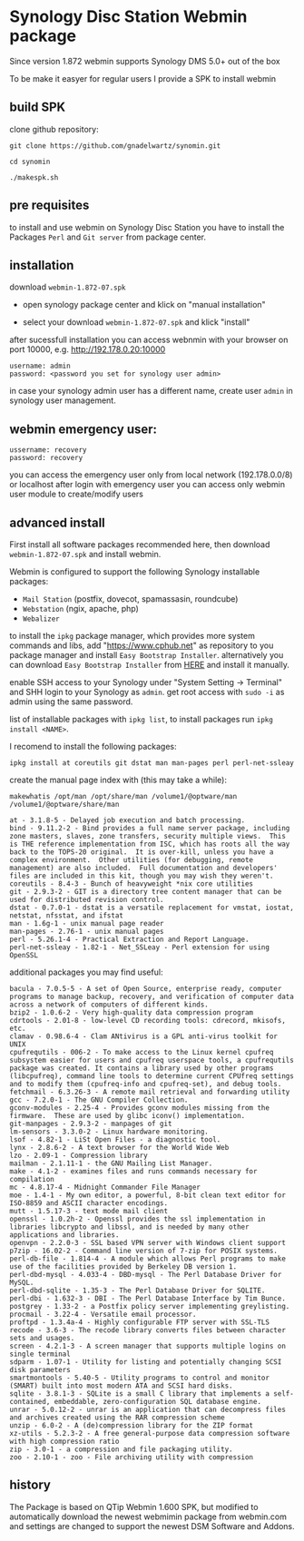 # Synology Disc Station Webmin package

Since version 1.872 webmin supports Synology DMS 5.0+ out of the box

To be make it easyer for regular users I provide a SPK to install webmin

## build SPK

clone github repository:

`git clone https://github.com/gnadelwartz/synomin.git`

`cd synomin`

`./makespk.sh`

## pre requisites

to install and use webmin on Synology Disc Station you have to install the Packages `Perl` and `Git server` from package center.


## installation

download `webmin-1.872-07.spk`

- open synology package center and klick on "manual installation"

- select your download `webmin-1.872-07.spk`
  and klick "install"

after sucessfull installation you can access webnmin with your browser on port 10000, e.g. http://192.178.0.20:10000
```
username: admin
password: <password you set for synology user admin>
```

in case your synology admin user has a different name, create user `admin` in synology user management.

## webmin emergency user:

```
ussername: recovery
password: recovery
```

you can access the emergency user only from local network (192.178.0.0/8) or localhost
after login with emergency user you can access only webmin user module to create/modify users

## advanced install

First install all software packages recommended here, then download `webmin-1.872-07.spk`
and install webmin.

Webmin is configured to support the following Synology installable packages:

- `Mail Station` (postfix, dovecot, spamassasin, roundcube)
- `Webstation` (ngix, apache, php)
- `Webalizer`

to install the `ipkg` package manager, which provides more system commands and libs, add "https://www.cphub.net" as repository to you package manager and install `Easy Bootstrap Installer`. alternatively you can download `Easy Bootstrap Installer` from [HERE](https://www.cphub.net/?id=40&pid=677) and install it manually.

enable SSH access to your Synology under "System Setting -> Terminal" and SHH login to your Synology as `admin`.
get root access with `sudo -i` as admin using the same password.

list of installable packages with `ipkg list`, to install packages run `ipkg install <NAME>`.

I recomend to install the following packages:

`ipkg install at coreutils git dstat man man-pages perl perl-net-ssleay`

create the manual page index with (this may take a while):

`makewhatis /opt/man /opt/share/man /volume1/@optware/man /volume1/@optware/share/man`

```
at - 3.1.8-5 - Delayed job execution and batch processing.
bind - 9.11.2-2 - Bind provides a full name server package, including zone masters, slaves, zone transfers, security multiple views.  This is THE reference implementation from ISC, which has roots all the way back to the TOPS-20 original.  It is over-kill, unless you have a complex environment.  Other utilities (for debugging, remote management) are also included.  Full documentation and developers' files are included in this kit, though you may wish they weren't.
coreutils - 8.4-3 - Bunch of heavyweight *nix core utilities
git - 2.9.3-2 - GIT is a directory tree content manager that can be used for distributed revision control.
dstat - 0.7.0-1 - dstat is a versatile replacement for vmstat, iostat, netstat, nfsstat, and ifstat
man - 1.6g-1 - unix manual page reader
man-pages - 2.76-1 - unix manual pages
perl - 5.26.1-4 - Practical Extraction and Report Language.
perl-net-ssleay - 1.82-1 - Net_SSLeay - Perl extension for using OpenSSL
```

additional packages you may find useful:


```
bacula - 7.0.5-5 - A set of Open Source, enterprise ready, computer programs to manage backup, recovery, and verification of computer data across a network of computers of different kinds.
bzip2 - 1.0.6-2 - Very high-quality data compression program
cdrtools - 2.01-8 - low-level CD recording tools: cdrecord, mkisofs, etc.
clamav - 0.98.6-4 - Clam ANtivirus is a GPL anti-virus toolkit for UNIX
cpufrequtils - 006-2 - To make access to the Linux kernel cpufreq subsystem easier for users and cpufreq userspace tools, a cpufrequtils package was created. It contains a library used by other programs (libcpufreq), command line tools to determine current CPUfreq settings and to modify them (cpufreq-info and cpufreq-set), and debug tools.
fetchmail - 6.3.26-3 - A remote mail retrieval and forwarding utility
gcc - 7.2.0-1 - The GNU Compiler Collection.
gconv-modules - 2.25-4 - Provides gconv modules missing from the firmware.  These are used by glibc iconv() implementation.
git-manpages - 2.9.3-2 - manpages of git
lm-sensors - 3.3.0-2 - Linux hardware monitoring.
lsof - 4.82-1 - LiSt Open Files - a diagnostic tool.
lynx - 2.8.6-2 - A text browser for the World Wide Web
lzo - 2.09-1 - Compression library
mailman - 2.1.11-1 - the GNU Mailing List Manager.
make - 4.1-2 - examines files and runs commands necessary for compilation
mc - 4.8.17-4 - Midnight Commander File Manager
moe - 1.4-1 - My own editor, a powerful, 8-bit clean text editor for ISO-8859 and ASCII character encodings.
mutt - 1.5.17-3 - text mode mail client
openssl - 1.0.2h-2 - Openssl provides the ssl implementation in libraries libcrypto and libssl, and is needed by many other applications and libraries.
openvpn - 2.2.0-3 - SSL based VPN server with Windows client support
p7zip - 16.02-2 - Command line version of 7-zip for POSIX systems.
perl-db-file - 1.814-4 - A module which allows Perl programs to make use of the facilities provided by Berkeley DB version 1.
perl-dbd-mysql - 4.033-4 - DBD-mysql - The Perl Database Driver for MySQL.
perl-dbd-sqlite - 1.35-3 - The Perl Database Driver for SQLITE.
perl-dbi - 1.632-3 - DBI - The Perl Database Interface by Tim Bunce.
postgrey - 1.33-2 - a Postfix policy server implementing greylisting.
procmail - 3.22-4 - Versatile email processor.
proftpd - 1.3.4a-4 - Highly configurable FTP server with SSL-TLS
recode - 3.6-3 - The recode library converts files between character sets and usages.
screen - 4.2.1-3 - A screen manager that supports multiple logins on single terminal
sdparm - 1.07-1 - Utility for listing and potentially changing SCSI disk parameters
smartmontools - 5.40-5 - Utility programs to control and monitor (SMART) built into most modern ATA and SCSI hard disks.
sqlite - 3.8.1-3 - SQLite is a small C library that implements a self-contained, embeddable, zero-configuration SQL database engine.
unrar - 5.0.12-2 - unrar is an application that can decompress files and archives created using the RAR compression scheme
unzip - 6.0-2 - A (de)compression library for the ZIP format
xz-utils - 5.2.3-2 - A free general-purpose data compression software with high compression ratio
zip - 3.0-1 - a compression and file packaging utility.
zoo - 2.10-1 - zoo - File archiving utility with compression
```

## history

The Package is based on QTip Webmin 1.600 SPK, but modified to automatically
download the newest webmimin package from webmin.com and settings are changed
to support the newest DSM Software and Addons.

